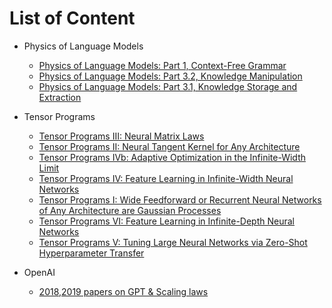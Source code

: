 # List of Content

- Physics of Language Models
  - [Physics of Language Models: Part 1, Context-Free Grammar](https://arxiv.org/abs/2305.13673)
  - [Physics of Language Models: Part 3.2, Knowledge Manipulation](https://arxiv.org/abs/2309.14402)
  - [Physics of Language Models: Part 3.1, Knowledge Storage and Extraction](https://arxiv.org/abs/2309.14316)

- Tensor Programs
  - [Tensor Programs III: Neural Matrix Laws](https://arxiv.org/abs/2009.10685)
  - [Tensor Programs II: Neural Tangent Kernel for Any Architecture](https://arxiv.org/abs/2006.14548)
  - [Tensor Programs IVb: Adaptive Optimization in the Infinite-Width Limit](https://arxiv.org/abs/2308.01814)
  - [Tensor Programs IV: Feature Learning in Infinite-Width Neural Networks](https://www.microsoft.com/en-us/research/publication/feature-learning-in-infinite-width-neural-networks/)
  - [Tensor Programs I: Wide Feedforward or Recurrent Neural Networks of Any Architecture are Gaussian Processes](https://arxiv.org/abs/1910.12478)
  - [Tensor Programs VI: Feature Learning in Infinite-Depth Neural Networks](https://arxiv.org/abs/2310.02244)
  - [Tensor Programs V: Tuning Large Neural Networks via Zero-Shot Hyperparameter Transfer](https://arxiv.org/abs/2203.03466)

- OpenAI
  - [2018,2019 papers on GPT & Scaling laws](https://openai.com/research?page=3)